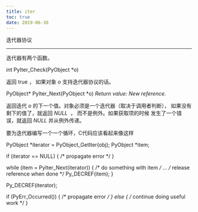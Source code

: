 ```yaml
---
title: iter
toc: true
date: 2019-06-30
---
```

迭代器协议
**********

迭代器有两个函数。

int PyIter_Check(PyObject *o)

   返回 true ， 如果对象 *o* 支持迭代器协议的话。

PyObject* PyIter_Next(PyObject *o)
    *Return value: New reference.*

   返回迭代 *o* 的下一个值。对象必须是一个迭代器（取决于调用者判断），
   如果没有剩下的值了，就返回 *NULL*  ， 而不是例外。如果获取项的时候
   发生了一个错误，就返回 *NULL* 并从例外传递。

要为迭代器编写一个一个循环，C代码应该看起来像这样

   PyObject *iterator = PyObject_GetIter(obj);
   PyObject *item;

   if (iterator == NULL) {
       /* propagate error */
   }

   while (item = PyIter_Next(iterator)) {
       /* do something with item */
       ...
       /* release reference when done */
       Py_DECREF(item);
   }

   Py_DECREF(iterator);

   if (PyErr_Occurred()) {
       /* propagate error */
   }
   else {
       /* continue doing useful work */
   }
